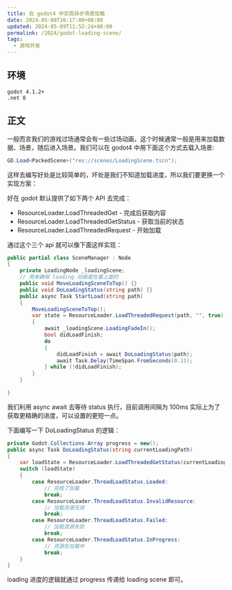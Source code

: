 ```yaml
---
title: 在 godot4 中实现异步场景加载
date: 2024-05-08T16:17:00+08:00
updated: 2024-05-09T11:52:24+08:00
permalink: /2024/godot-loading-scene/
tags:
  - 游戏开发
---
```

## 环境

```
godot 4.1.2+
.net 8
```


## 正文

一般而言我们的游戏过场通常会有一些过场动画，这个时候通常一般是用来加载数据、场景，随后进入场景。我们可以在 godot4 中用下面这个方式去载入场景:

```csharp
GD.Load<PackedScene>("res://scenes/LoadingScene.tscn");
```

这样去编写好处是比较简单的，坏处是我们不知道加载进度，所以我们要更换一个实现方案：


<!-- more --> 

好在 godot 默认提供了如下两个 API 去完成：

+ ResourceLoader.LoadThreadedGet - 完成后获取内容
+ ResourceLoader.LoadThreadedGetStatus - 获取当前的状态
+ ResourceLoader.LoadThreadedRequest - 开始加载

通过这个三个 api 就可以像下面这样实现：

```csharp
public partial class SceneManager : Node  
{
	private LoadingNode _loadingScene;
	// 用来确保 loading 动画是在最上面的
	public void MoveLoadingSceneToTop() {}
	public void DoLoadingStatus(string path) {}
	public async Task StartLoad(string path) 
	{
		MoveLoadingSceneToTop();
		var state = ResourceLoader.LoadThreadedRequest(path, "", true);
		{  
		    await _loadingScene.LoadingFadeIn();  
		    bool didLoadFinish;  
		    do  
		    {  
		        didLoadFinish = await DoLoadingStatus(path);  
		        await Task.Delay(TimeSpan.FromSeconds(0.1));  
		    } while (!didLoadFinish);  
		}
	}
	
}
```

我们利用 async await 去等待 status 执行，目前调用间隔为 100ms 实际上为了获取更精确的进度，可以设置的更短一点。

下面编写一下 DoLoadingStatus 的逻辑：

```csharp
private Godot.Collections.Array progress = new();
public async Task DoLoadingStatus(string currentLoadingPath)  
{  
    var loadState = ResourceLoader.LoadThreadedGetStatus(currentLoadingPath, progress);  
    switch (loadState)  
    {        
		case ResourceLoader.ThreadLoadStatus.Loaded:  
			// 完成了加载	
            break;  
        case ResourceLoader.ThreadLoadStatus.InvalidResource:  
            // 加载资源无效
            break;  
        case ResourceLoader.ThreadLoadStatus.Failed:  
            // 加载资源失败
            break;  
        case ResourceLoader.ThreadLoadStatus.InProgress:  
            // 资源在加载中
            break;  
    }  
}
```

loading 进度的逻辑就通过 progress 传递给 loading scene 即可。